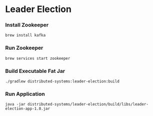 # Leader Election

### Install Zookeeper

``` 
brew install kafka
```

### Run Zookeeper

```
brew services start zookeeper
```

### Build Executable Fat Jar

```
./gradlew distributed-systems:leader-election:build
```

### Run Application

```
java -jar distributed-systems/leader-election/build/libs/leader-election-app-1.0.jar
```
